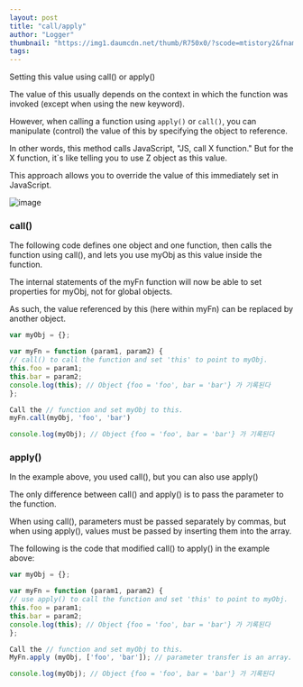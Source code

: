 ```yaml
---
layout: post
title: "call/apply"
author: "Logger"
thumbnail: "https://img1.daumcdn.net/thumb/R750x0/?scode=mtistory2&fname=https%3A%2F%2Ft1.daumcdn.net%2Fcfile%2Ftistory%2F24187649568E3F2D20"
tags: 
---
```



Setting this value using call() or apply()

The value of this usually depends on the context in which the function was invoked (except when using the new keyword).

However, when calling a function using `apply()` or `call()`, you can manipulate (control) the value of this by specifying the object to reference.

In other words, this method calls JavaScript, "JS, call X function." But for the X function, it`s like telling you to use Z object as this value.

This approach allows you to override the value of this immediately set in JavaScript.

![image](https://t1.daumcdn.net/cfile/tistory/24187649568E3F2D20)

### call()

The following code defines one object and one function, then calls the function using call(), and lets you use myObj as this value inside the function.

The internal statements of the myFn function will now be able to set properties for myObj, not for global objects.

As such, the value referenced by this (here within myFn) can be replaced by another object.

```js
var myObj = {};

var myFn = function (param1, param2) {
// call() to call the function and set 'this' to point to myObj.
this.foo = param1;
this.bar = param2;
console.log(this); // Object {foo = 'foo', bar = 'bar'} 가 기록된다
};

Call the // function and set myObj to this.
myFn.call(myObj, 'foo', 'bar')

console.log(myObj); // Object {foo = 'foo', bar = 'bar'} 가 기록된다
```

### apply()

In the example above, you used call(), but you can also use apply()

The only difference between call() and apply() is to pass the parameter to the function.

When using call(), parameters must be passed separately by commas, but when using apply(), values must be passed by inserting them into the array.

The following is the code that modified call() to apply() in the example above:

```js
var myObj = {};

var myFn = function (param1, param2) {
// use apply() to call the function and set 'this' to point to myObj.
this.foo = param1;
this.bar = param2;
console.log(this); // Object {foo = 'foo', bar = 'bar'} 가 기록된다
};

Call the // function and set myObj to this.
MyFn.apply (myObj, ['foo', 'bar']); // parameter transfer is an array.

console.log(myObj); // Object {foo = 'foo', bar = 'bar'} 가 기록된다
```